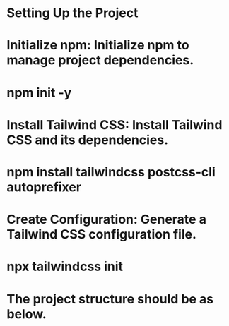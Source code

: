 # Setting Up the Project
# Initialize npm: Initialize npm to manage project dependencies.
   # npm init -y
# Install Tailwind CSS: Install Tailwind CSS and its dependencies.
   # npm install tailwindcss postcss-cli autoprefixer
# Create Configuration: Generate a Tailwind CSS configuration file.
   # npx tailwindcss init

# The project structure should be as below.

<!-- 

project/
├── public/
│   ├── index.html
│   ├── jobs.html
│   └── add_jobs.html
├── src/
│   ├── css/
│   │   └── styles.css
│   ├── js/
│   │   └── app.js
│   └── data/
│       └── jobs.json
└── package.json 
-->

